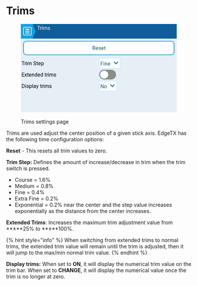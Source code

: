 # Trims

<figure><img src="../../../../.gitbook/assets/trims.jpg" alt=""><figcaption><p>Trims settings page</p></figcaption></figure>

Trims are used adjust the center position of a given stick axis. EdgeTX has the following time configuration options:

**Reset** - This resets all trim values to zero.

**Trim Step:** Defines the amount of increase/decrease in trim when the trim switch is pressed.&#x20;

* Course = 1.6%
* Medium = 0.8%
* Fine = 0.4%
* Extra Fine = 0.2%
* Exponential = 0.2% near the center and the step value increases exponentially as the distance from the center increases.

**Extended Trims**: Increases the maximum trim adjustment value from **±**25% to **±**100%.

{% hint style="info" %}
When switching from extended trims to normal trims, the extended trim value will remain until the trim is adjusted, then it will jump to the max/min normal trim value.
{% endhint %}

**Display trims:** When set to **ON**, it will display the numerical trim value on the trim bar.  When set to **CHANGE**, it will display the numerical value once the trim is no longer at zero.
